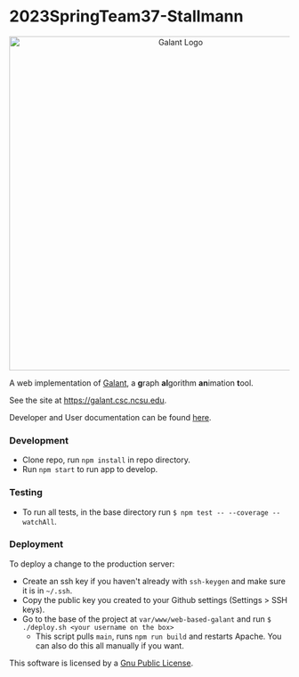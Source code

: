 # 2023SpringTeam37-Stallmann

<div align='center'>
  <a href='https://galant.csc.ncsu.edu'>
  <img src='https://github.com/mfms-ncsu/galant-js/blob/main/public/img/galant_full_logo.svg?raw=true' alt='Galant Logo' width=600px/>
  </a>
</div>

A web implementation of [Galant](https://github.com/mfms-ncsu/galant), a **g**raph **al**gorithm **an**imation **t**ool.

See the site at https://galant.csc.ncsu.edu.

Developer and User documentation can be found [here](https://galant.csc.ncsu.edu/documentation).

### Development
- Clone repo, run `npm install` in repo directory.
- Run `npm start` to run app to develop.

### Testing
- To run all tests, in the base directory run `$ npm test -- --coverage --watchAll`.

### Deployment
To deploy a change to the production server:
- Create an ssh key if you haven't already with `ssh-keygen` and make sure it is in `~/.ssh`.
- Copy the public key you created to your Github settings (Settings > SSH keys).
- Go to the base of the project at `var/www/web-based-galant` and run `$ ./deploy.sh <your username on the box>`
    - This script pulls `main`, runs `npm run build` and restarts Apache. You can also do this all manually if you want.

This software is licensed by a [Gnu Public License](https://www.gnu.org/licenses/gpl.html).